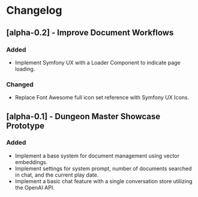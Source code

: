 # Changelog

## [alpha-0.2] - Improve Document Workflows

### Added
- Implement Symfony UX with a Loader Component to indicate page loading.

### Changed
- Replace Font Awesome full icon set reference with Symfony UX Icons.

## [alpha-0.1] - Dungeon Master Showcase Prototype

### Added
- Implement a base system for document management using vector embeddings.
- Implement settings for system prompt, number of documents searched in chat, and the current play date.
- Implement a basic chat feature with a single conversation store utilizing the OpenAI API.
